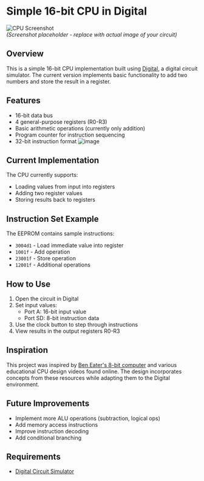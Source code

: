# Simple 16-bit CPU in Digital

![CPU Screenshot](screenshot.png)  
*(Screenshot placeholder - replace with actual image of your circuit)*

## Overview
This is a simple 16-bit CPU implementation built using [Digital](https://github.com/hneemann/Digital), a digital circuit simulator. The current version implements basic functionality to add two numbers and store the result in a register.

## Features
- 16-bit data bus
- 4 general-purpose registers (R0-R3)
- Basic arithmetic operations (currently only addition)
- Program counter for instruction sequencing
- 32-bit instruction format
![image](https://github.com/user-attachments/assets/ddd7e58b-b466-4df3-9b2c-2f462130f42c)

## Current Implementation
The CPU currently supports:
- Loading values from input into registers
- Adding two register values
- Storing results back to registers

## Instruction Set Example
The EEPROM contains sample instructions:
- `3004d1` - Load immediate value into register
- `1001f`  - Add operation
- `23001f` - Store operation
- `12001f` - Additional operations

## How to Use
1. Open the circuit in Digital
2. Set input values:
   - Port A: 16-bit input value
   - Port SD: 8-bit instruction data
3. Use the clock button to step through instructions
4. View results in the output registers R0-R3

## Inspiration
This project was inspired by [Ben Eater's 8-bit computer](https://eater.net/8bit) and various educational CPU design videos found online. The design incorporates concepts from these resources while adapting them to the Digital environment.

## Future Improvements
- Implement more ALU operations (subtraction, logical ops)
- Add memory access instructions
- Improve instruction decoding
- Add conditional branching

## Requirements
- [Digital Circuit Simulator](https://github.com/hneemann/Digital)
